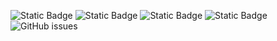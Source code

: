 ![Static Badge](https://img.shields.io/badge/blacklists-60-000000) ![Static Badge](https://img.shields.io/badge/blacklisted-3158716-cc0000) ![Static Badge](https://img.shields.io/badge/whitelisted-2242-00CC00) ![Static Badge](https://img.shields.io/badge/streaming_blacklist-28107-000000) ![GitHub issues](https://img.shields.io/github/issues/fabriziosalmi/blacklists)
